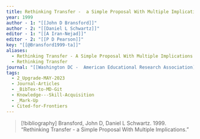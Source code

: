 ```yaml
---
title: Rethinking Transfer -  a Simple Proposal With Multiple Implications
year: 1999
author - 1: "[[John D Bransford]]"
author - 2: "[[Daniel L Schwartz]]"
editor - 1: "[[A Iran-Nejad]]"
editor - 2: "[[P D Pearson]]"
key: "[[@Bransford1999-ta]]"
aliases:
  - Rethinking Transfer - A Simple Proposal With Multiple Implications
  - Rethinking Transfer
journal: "[[Washington DC -  American Educational Research Association]]"
tags:
  - 2_Upgrade-MAY-2023
  - Journal-Articles
  - _BibTex-to-MD-Git
  - Knowledge---Skill-Acquisition
  - _Mark-Up
  - Cited-for-Frontiers
---
```


> [!bibliography]
> Bransford, John D, Daniel L Schwartz. 1999. “Rethinking Transfer -  a Simple Proposal With Multiple Implications.”